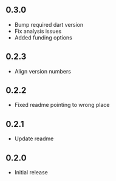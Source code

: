 ## 0.3.0

* Bump required dart version
* Fix analysis issues
* Added funding options

## 0.2.3

* Align version numbers

## 0.2.2

* Fixed readme pointing to wrong place

## 0.2.1

* Update readme

## 0.2.0

* Initial release
